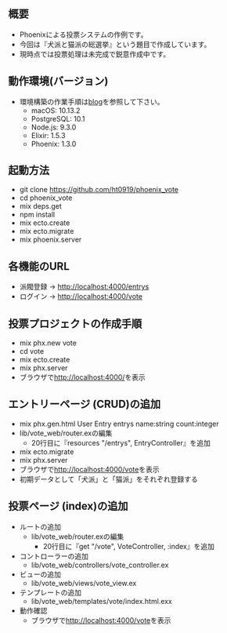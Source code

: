 ## 概要

- Phoenixによる投票システムの作例です。
- 今回は『犬派と猫派の総選挙』という題目で作成しています。
- 現時点では投票処理は未完成で鋭意作成中です。


## 動作環境(バージョン)

- 環境構築の作業手順は[blog](https://github.com/ht0919/blog)を参照して下さい。
  - macOS: 10.13.2
  - PostgreSQL: 10.1
  - Node.js: 9.3.0
  - Elixir: 1.5.3
  - Phoenix: 1.3.0


## 起動方法

- git clone https://github.com/ht0919/phoenix_vote
- cd phoenix_vote
- mix deps.get
- npm install
- mix ecto.create
- mix ecto.migrate
- mix phoenix.server


## 各機能のURL

- 派閥登録 → [http://localhost:4000/entrys](http://localhost:4000/entrys)
- ログイン → [http://localhost:4000/vote](http://localhost:4000/vote)


## 投票プロジェクトの作成手順

- mix phx.new vote
- cd vote
- mix ecto.create
- mix phx.server
- ブラウザで[http://localhost:4000/](http://localhost:4000/)を表示

## エントリーページ (CRUD)の追加

- mix phx.gen.html User Entry entrys name:string count:integer
- lib/vote_web/router.exの編集
  - 20行目に『resources "/entrys", EntryController』を追加
- mix ecto.migrate
- mix phx.server
- ブラウザで[http://localhost:4000/vote](http://localhost:4000/vote)を表示
- 初期データとして「犬派」と「猫派」をそれぞれ登録する

## 投票ページ (index)の追加

- ルートの追加
  - lib/vote_web/router.exの編集
    - 20行目に『get "/vote", VoteController, :index』を追加
- コントローラーの追加
  - lib/vote_web/controllers/vote_controller.ex
- ビューの追加
  - lib/vote_web/views/vote_view.ex
- テンプレートの追加
  - lib/vote_web/templates/vote/index.html.exx
- 動作確認
  - ブラウザで[http://localhost:4000/vote](http://localhost:4000/vote)を表示
